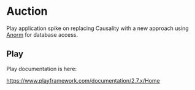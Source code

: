 # Auction

Play application spike on replacing Causality with a new approach using [Anorm](https://playframework.github.io/anorm/) for database access.

## Play

Play documentation is here:

<https://www.playframework.com/documentation/2.7.x/Home>
